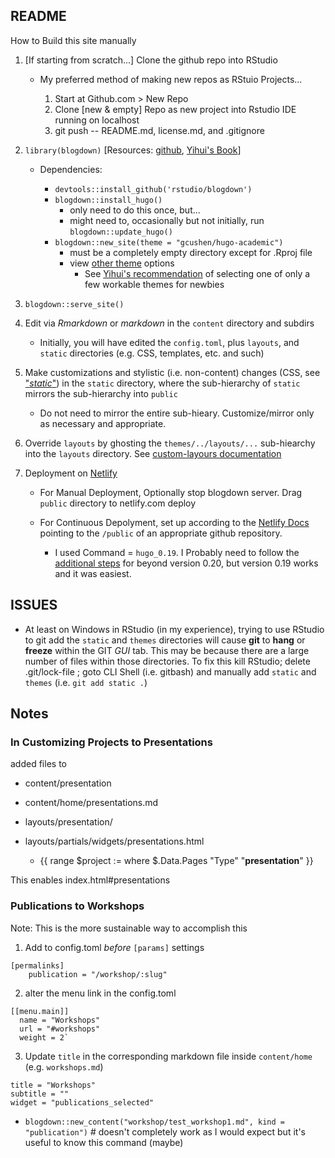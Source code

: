 ## README

How to Build this site manually

1. [If starting from scratch...] Clone the github repo into RStudio  

    - My preferred method of making new repos as RStuio Projects...
    
        1. Start at Github.com > New Repo
        1. Clone [new & empty] Repo as new project into Rstudio IDE running on localhost
        1. git push -- README.md, license.md, and .gitignore
    
2. `library(blogdown)` [Resources:  [github](https://github.com/rstudio/blogdown), [Yihui's Book](https://bookdown.org/yihui/blogdown/)]

    - Dependencies:
    
        - `devtools::install_github('rstudio/blogdown')`
        - `blogdown::install_hugo()`
            - only need to do this once, but...
            - might need to, occasionally but not initially, run `blogdown::update_hugo()`
        - `blogdown::new_site(theme = "gcushen/hugo-academic")` 
            - must be a completely empty directory except for .Rproj file
            - view [other theme](https://themes.gohugo.io/) options
                - See [Yihui's recommendation](https://github.com/rstudio/blogdown#blogdown) of selecting one of only a few workable themes for newbies
    
3. `blogdown::serve_site()`
4. Edit via *Rmarkdown* or *markdown* in the `content` directory and subdirs

    - Initially, you will have edited the `config.toml`, plus `layouts`, and `static` directories (e.g. CSS, templates, etc. and such)
    
5. Make customizations and stylistic (i.e. non-content) changes (CSS, see ["*static*"](https://bookdown.org/yihui/blogdown/templates.html)) in the `static` directory, where the sub-hierarchy of `static` mirrors the sub-hierarchy into `public` 

    - Do not need to mirror the entire sub-hieary.  Customize/mirror only as necessary and appropriate.
    
5. Override `layouts` by ghosting the `themes/../layouts/...` sub-hiearchy into the `layouts` directory.  See [custom-layours documentation](https://bookdown.org/yihui/blogdown/custom-layouts.html)

5. Deployment on [Netlify](http://netlify.com)  

    - For Manual Deployment, Optionally stop blogdown server.  Drag `public` directory to netlify.com deploy
    - For Continuous Depolyment, set up according to the [Netlify Docs](https://www.netlify.com/docs/continuous-deployment/) pointing to the `/public` of an appropriate github repository.

        - I used Command = `hugo_0.19`.  I Probably need to follow the [additional steps](https://www.netlify.com/blog/2017/04/11/netlify-plus-hugo-0.20-and-beyond/) for beyond version 0.20, but version 0.19 works and it was easiest.

## ISSUES

- At least on Windows in RStudio (in my experience), trying to use RStudio to git add the `static` and `themes` directories will cause **git** to **hang** or **freeze** within the GIT *GUI* tab.  This may be because there are a large number of files within those directories.  To fix this kill RStudio; delete .git/lock-file ; goto CLI Shell (i.e. gitbash) and manually add `static` and `themes` (i.e. `git add static .`)


## Notes

### In Customizing Projects to Presentations

added files to  

- content/presentation
- content/home/presentations.md
- layouts/presentation/
- layouts/partials/widgets/presentations.html

    - {{ range $project := where $.Data.Pages "Type" "**presentation**" }}
    
This enables index.html#presentations

### Publications to Workshops

Note:  This is the more sustainable way to accomplish this

1. Add to config.toml *before* `[params]` settings

```
[permalinks]
    publication = "/workshop/:slug"
```

2. alter the menu link in the config.toml

```
[[menu.main]]
  name = "Workshops"
  url = "#workshops"
  weight = 2`

```

3. Update `title` in the corresponding markdown file inside `content/home` (e.g. `workshops.md`)

```
title = "Workshops"
subtitle = ""
widget = "publications_selected"
```

- `blogdown::new_content("workshop/test_workshop1.md", kind = "publication")`  # doesn't completely work as I would expect but it's useful to know this command (maybe)
